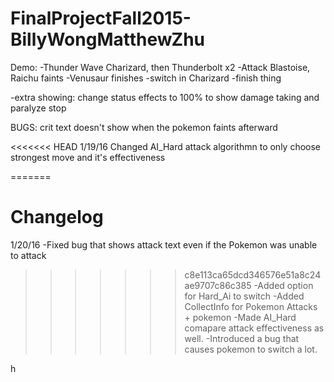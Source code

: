 # FinalProjectFall2015-BillyWongMatthewZhu

Demo:
-Thunder Wave Charizard, then Thunderbolt x2
-Attack Blastoise, Raichu faints
-Venusaur finishes
-switch in Charizard
-finish thing

-extra showing:
change status effects to 100% to show damage taking and paralyze stop


BUGS:
crit text doesn't show when the pokemon faints afterward

<<<<<<< HEAD
1/19/16
Changed AI_Hard attack algorithmn to only choose strongest move and it's effectiveness

=======

# Changelog

1/20/16
-Fixed bug that shows attack text even if the Pokemon was unable to attack
>>>>>>> c8e113ca65dcd346576e51a8c24ae9707c86c385
-Added option for Hard_Ai to switch
-Added CollectInfo for Pokemon Attacks + pokemon
-Made AI_Hard comapare attack effectiveness as well.
-Introduced a bug that causes pokemon to switch a lot.

h